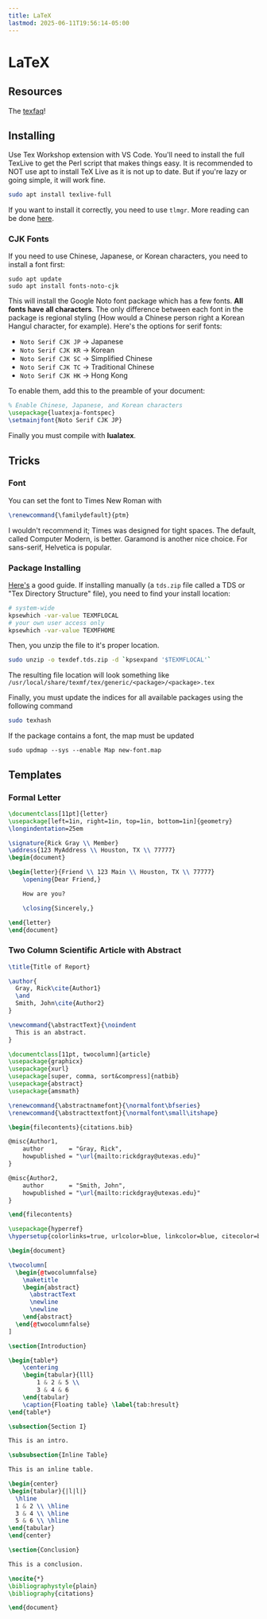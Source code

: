 ```yaml
---
title: LaTeX
lastmod: 2025-06-11T19:56:14-05:00
---
```

# LaTeX
## Resources
The [texfaq](https://texfaq.org/)!
## Installing
Use Tex Workshop extension with VS Code. You'll need to install the full TexLive to get the Perl script that makes things easy. It is recommended to NOT use apt to install TeX Live as it is not up to date. But if you're lazy or going simple, it will work fine.
```bash
sudo apt install texlive-full
```
If you want to install it correctly, you need to use `tlmgr`. More reading can be done [here](https://tug.org/texlive/quickinstall.html).
### CJK Fonts
If you need to use Chinese, Japanese, or Korean characters, you need to install a font first:
```base
sudo apt update
sudo apt install fonts-noto-cjk
```
This will install the Google Noto font package which has a few fonts. **All fonts have all characters**. The only difference between each font in the package is regional styling (How would a Chinese person right a Korean Hangul character, for example). Here's the options for serif fonts:
* `Noto Serif CJK JP` -> Japanese
* `Noto Serif CJK KR` -> Korean
* `Noto Serif CJK SC` -> Simplified Chinese
* `Noto Serif CJK TC` -> Traditional Chinese
* `Noto Serif CJK HK` -> Hong Kong

To enable them, add this to the preamble of your document:
```tex
% Enable Chinese, Japanese, and Korean characters
\usepackage{luatexja-fontspec}
\setmainjfont{Noto Serif CJK JP}
```
Finally you must compile with **lualatex**.
## Tricks
### Font
You can set the font to Times New Roman with
```tex
\renewcommand{\familydefault}{ptm}
```
I wouldn't recommend it; Times was designed for tight spaces. The default, called Computer Modern, is better. Garamond is another nice choice. For sans-serif, Helvetica is popular.
### Package Installing
[Here's](https://tex.stackexchange.com/questions/73016/how-do-i-install-an-individual-package-on-a-linux-system) a good guide. If installing manually (a `tds.zip` file called a TDS or "Tex Directory Structure" file), you need to find your install location:
```bash
# system-wide
kpsewhich -var-value TEXMFLOCAL
# your own user access only
kpsewhich -var-value TEXMFHOME
```

Then, you unzip the file to it's proper location.

```bash
sudo unzip -o texdef.tds.zip -d `kpsexpand '$TEXMFLOCAL'`
```

The resulting file location will look something like `/usr/local/share/texmf/tex/generic/<package>/<package>.tex`

Finally, you must update the indices for all available packages using the following command

```bash
sudo texhash
```

If the package contains a font, the map must be updated

```
sudo updmap --sys --enable Map new-font.map
```

## Templates
### Formal Letter
```tex
\documentclass[11pt]{letter}
\usepackage[left=1in, right=1in, top=1in, bottom=1in]{geometry}
\longindentation=25em

\signature{Rick Gray \\ Member}
\address{123 MyAddress \\ Houston, TX \\ 77777}
\begin{document}

\begin{letter}{Friend \\ 123 Main \\ Houston, TX \\ 77777}
    \opening{Dear Friend,}

    How are you?

    \closing{Sincerely,}

\end{letter}
\end{document}
```

### Two Column Scientific Article with Abstract
```tex
\title{Title of Report}

\author{
  Gray, Rick\cite{Author1}
  \and
  Smith, John\cite{Author2}
}

\newcommand{\abstractText}{\noindent
  This is an abstract.
}

\documentclass[11pt, twocolumn]{article}
\usepackage{graphicx}
\usepackage{xurl}
\usepackage[super, comma, sort&compress]{natbib}
\usepackage{abstract}
\usepackage{amsmath}

\renewcommand{\abstractnamefont}{\normalfont\bfseries}
\renewcommand{\abstracttextfont}{\normalfont\small\itshape}

\begin{filecontents}{citations.bib}

@misc{Author1,
    author       = "Gray, Rick",
    howpublished = "\url{mailto:rickdgray@utexas.edu}"
}

@misc{Author2,
    author       = "Smith, John",
    howpublished = "\url{mailto:rickdgray@utexas.edu}"
}

\end{filecontents}

\usepackage{hyperref}
\hypersetup{colorlinks=true, urlcolor=blue, linkcolor=blue, citecolor=blue}

\begin{document}

\twocolumn[
  \begin{@twocolumnfalse}
    \maketitle
    \begin{abstract}
      \abstractText
      \newline
      \newline
    \end{abstract}
  \end{@twocolumnfalse}
]

\section{Introduction}

\begin{table*}
    \centering
    \begin{tabular}{lll}
        1 & 2 & 5 \\
        3 & 4 & 6
    \end{tabular}
    \caption{Floating table} \label{tab:hresult}
\end{table*}

\subsection{Section I}

This is an intro.

\subsubsection{Inline Table}

This is an inline table.

\begin{center}
\begin{tabular}{|l|l|}
  \hline
  1 & 2 \\ \hline
  3 & 4 \\ \hline
  5 & 6 \\ \hline
\end{tabular}
\end{center}

\section{Conclusion}

This is a conclusion.

\nocite{*}
\bibliographystyle{plain}
\bibliography{citations}

\end{document}
```